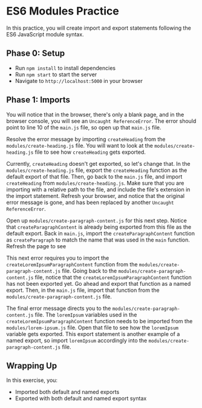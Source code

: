 # ES6 Modules Practice

In this practice, you will create import and export statements following the ES6
JavaScript module syntax.

## Phase 0: Setup

* Run `npm install` to install dependencies
* Run `npm start` to start the server
* Navigate to `http://localhost:5000` in your browser

## Phase 1: Imports

You will notice that in the browser, there's only a blank page, and in the
browser console, you will see an `Uncaught ReferenceError`. The error should
point to line 10 of the `main.js` file, so open up that `main.js` file.

Resolve the error message by importing `createHeading` from the
`modules/create-heading.js` file. You will want to look at the
`modules/create-heading.js` file to see how `createHeading` gets exported.

Currently, `createHeading` doesn't get exported, so let's change that. In the
`modules/create-heading.js` file, export the `createHeading` function as the
default export of that file. Then, go back to the `main.js` file, and import
`createHeading` from `modules/create-heading.js`. Make sure that you are
importing with a relative path to the file, and include the file's extension in
the import statement. Refresh your browser, and notice that the original error
message is gone, and has been replaced by another `Uncaught ReferenceError`.

Open up `modules/create-paragraph-content.js` for this next step. Notice that
`createParagraphContent` is already being exported from this file as the default
export. Back in `main.js`, import the `createParagraphContent` function as
`createParagraph` to match the name that was used in the `main` function.
Refresh the page to see

This next error requires you to import the `createLoremIpsumParagraphContent`
function from the `modules/create-paragraph-content.js` file. Going back to the
`modules/create-paragraph-content.js` file, notice that the
`createLoremIpsumParagraphContent` function has not been exported yet. Go ahead
and export that function as a named export. Then, in the `main.js` file, import
that function from the `modules/create-paragraph-content.js` file.

The final error message directs you to the `modules/create-paragraph-content.js`
file. The `loremIpsum` variables used in the `createLoremIpsumParagraphContent`
function needs to be imported from the `modules/lorem-ipsum.js` file. Open that
file to see how the `loremIpsum` variable gets exported. This export statement
is another example of a named export, so import `loremIpsum` accordingly into
the `modules/create-paragraph-content.js` file.

## Wrapping Up

In this exercise, you:

* Imported both default and named exports
* Exported with both default and named export syntax
